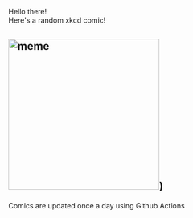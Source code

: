 Hello there! <br>Here's a random xkcd comic!<br>
## <img src="https://imgs.xkcd.com/comics/transformers.png" alt="meme" width="300"/>)<br>
Comics are updated once a day using Github Actions